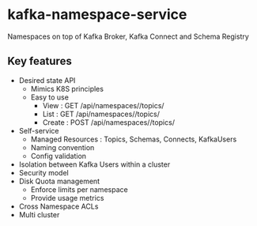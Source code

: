 # kafka-namespace-service
Namespaces on top of Kafka Broker, Kafka Connect and Schema Registry

## Key features
- Desired state API
  - Mimics K8S principles
  - Easy to use
    - View : GET /api/namespaces/<ns-name>/topics/<topic-name>
    - List : GET /api/namespaces/<ns-name>/topics/
    - Create : POST /api/namespaces/<ns-name>/topics/<topic-name>
- Self-service
  - Managed Resources : Topics, Schemas, Connects, KafkaUsers
  - Naming convention
  - Config validation
- Isolation between Kafka Users within a cluster
- Security model
- Disk Quota management
  - Enforce limits per namespace
  - Provide usage metrics
- Cross Namespace ACLs
- Multi cluster




